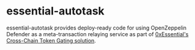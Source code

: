 # essential-autotask

essential-autotask provides deploy-ready code for using OpenZeppelin Defender as a meta-transaction relaying service as part of [0xEssential's Cross-Chain Token Gating solution](https://0xessential.gitbook.io/cross-chain-token-gating/).

